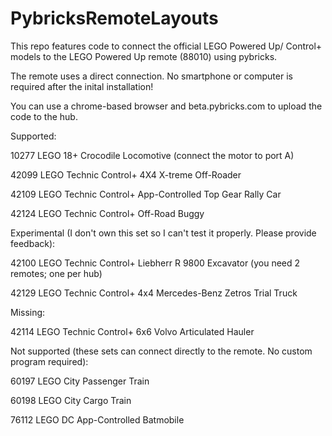 # PybricksRemoteLayouts
This repo features code to connect the official LEGO Powered Up/ Control+ models to the LEGO Powered Up remote (88010) using pybricks.

The remote uses a direct connection. No smartphone or computer is required after the inital installation!



You can use a chrome-based browser and beta.pybricks.com to upload the code to the hub.



Supported:

10277 LEGO 18+ Crocodile Locomotive (connect the motor to port A)

42099 LEGO Technic Control+ 4X4 X-treme Off-Roader

42109 LEGO Technic Control+ App-Controlled Top Gear Rally Car

42124 LEGO Technic Control+ Off-Road Buggy



Experimental (I don't own this set so I can't test it properly. Please provide feedback):

42100 LEGO Technic Control+ Liebherr R 9800 Excavator (you need 2 remotes; one per hub)

42129 LEGO Technic Control+ 4x4 Mercedes-Benz Zetros Trial Truck



Missing:

42114 LEGO Technic Control+ 6x6 Volvo Articulated Hauler



Not supported (these sets can connect directly to the remote. No custom program required):

60197 LEGO City Passenger Train

60198 LEGO City Cargo Train

76112 LEGO DC App-Controlled Batmobile
